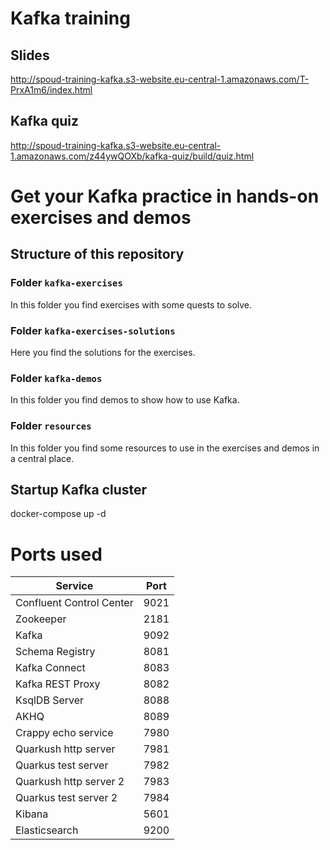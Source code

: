 # Kafka training

## Slides

http://spoud-training-kafka.s3-website.eu-central-1.amazonaws.com/T-PrxA1m6/index.html

## Kafka quiz

http://spoud-training-kafka.s3-website.eu-central-1.amazonaws.com/z44ywQOXb/kafka-quiz/build/quiz.html

# Get your Kafka practice in hands-on exercises and demos

## Structure of this repository

### Folder `kafka-exercises`

In this folder you find exercises with some quests to solve.

### Folder `kafka-exercises-solutions`

Here you find the solutions for the exercises.

### Folder `kafka-demos`

In this folder you find demos to show how to use Kafka.

### Folder `resources`

In this folder you find some resources to use in the exercises and demos in a central place.


## Startup Kafka cluster

docker-compose up -d 

# Ports used

| Service                  | Port |
|--------------------------|------|
| Confluent Control Center | 9021 |
| Zookeeper                | 2181 |
| Kafka                    | 9092 |
| Schema Registry          | 8081 |
| Kafka Connect            | 8083 |
| Kafka REST Proxy         | 8082 |
| KsqlDB Server            | 8088 |
| AKHQ                     | 8089 |
| Crappy echo service      | 7980 |
| Quarkush http server     | 7981 |
| Quarkus test server      | 7982 |
| Quarkush http server 2   | 7983 |
| Quarkus test server 2    | 7984 |
| Kibana                   | 5601 |
| Elasticsearch            | 9200 |

